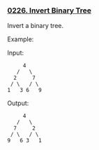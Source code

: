 ### [0226. Invert Binary Tree](https://leetcode.com/problems/invert-binary-tree/)

Invert a binary tree.

Example:

Input:

         4
       /   \
      2     7
     / \   / \
    1   3 6   9
    
Output:

         4
       /   \
      7     2
     / \   / \
    9   6 3   1
